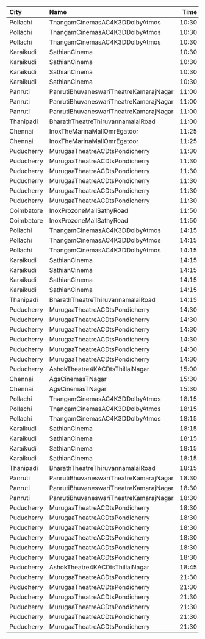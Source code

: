 | City       | Name                                   |  Time | Type        | Price | Capacity | Booked |
| :--------- | :------------------------------------- | ----: | :---------- | ----: | -------: | -----: |
| Pollachi   | ThangamCinemasAC4K3DDolbyAtmos         | 10:30 | Platinum    |  150₹ |       75 |     41 |
| Pollachi   | ThangamCinemasAC4K3DDolbyAtmos         | 10:30 | Gold        |  120₹ |      499 |    257 |
| Pollachi   | ThangamCinemasAC4K3DDolbyAtmos         | 10:30 | Silver      |  120₹ |       66 |     66 |
| Karaikudi  | SathianCinema                          | 10:30 | Balcony     |  119₹ |       40 |     40 |
| Karaikudi  | SathianCinema                          | 10:30 | FirstClass  |  119₹ |       76 |     54 |
| Karaikudi  | SathianCinema                          | 10:30 | SecondClass |  119₹ |      313 |    158 |
| Karaikudi  | SathianCinema                          | 10:30 | ThirdClass  |  119₹ |       66 |     32 |
| Panruti    | PanrutiBhuvaneswariTheatreKamarajNagar | 11:00 | FirstClass  |  120₹ |      106 |     50 |
| Panruti    | PanrutiBhuvaneswariTheatreKamarajNagar | 11:00 | SecondClass |  100₹ |      156 |     78 |
| Panruti    | PanrutiBhuvaneswariTheatreKamarajNagar | 11:00 | ThirdClass  |   80₹ |      234 |    104 |
| Thanipadi  | BharathTheatreThiruvannamalaiRoad      | 11:00 | FirstClass  |   50₹ |      300 |      0 |
| Chennai    | InoxTheMarinaMallOmrEgatoor            | 11:25 | Club        |  153₹ |       91 |      0 |
| Chennai    | InoxTheMarinaMallOmrEgatoor            | 11:25 | Executive   |   60₹ |       11 |      0 |
| Puducherry | MurugaaTheatreACDtsPondicherry         | 11:30 | BoxA        |  160₹ |       18 |     18 |
| Puducherry | MurugaaTheatreACDtsPondicherry         | 11:30 | BoxB        |  160₹ |       18 |     18 |
| Puducherry | MurugaaTheatreACDtsPondicherry         | 11:30 | Balcony     |  150₹ |      259 |    259 |
| Puducherry | MurugaaTheatreACDtsPondicherry         | 11:30 | FirstClass  |  100₹ |      413 |    206 |
| Puducherry | MurugaaTheatreACDtsPondicherry         | 11:30 | SecondClass |   75₹ |       35 |     17 |
| Puducherry | MurugaaTheatreACDtsPondicherry         | 11:30 | ThirdClass  |   50₹ |       82 |     82 |
| Coimbatore | InoxProzoneMallSathyRoad               | 11:50 | Club        |  153₹ |       82 |      0 |
| Coimbatore | InoxProzoneMallSathyRoad               | 11:50 | Executive   |   60₹ |       12 |      0 |
| Pollachi   | ThangamCinemasAC4K3DDolbyAtmos         | 14:15 | Platinum    |  150₹ |       75 |     43 |
| Pollachi   | ThangamCinemasAC4K3DDolbyAtmos         | 14:15 | Gold        |  120₹ |      499 |    255 |
| Pollachi   | ThangamCinemasAC4K3DDolbyAtmos         | 14:15 | Silver      |  120₹ |       66 |     66 |
| Karaikudi  | SathianCinema                          | 14:15 | Balcony     |  119₹ |       40 |     40 |
| Karaikudi  | SathianCinema                          | 14:15 | FirstClass  |  119₹ |       76 |     54 |
| Karaikudi  | SathianCinema                          | 14:15 | SecondClass |  119₹ |      313 |    158 |
| Karaikudi  | SathianCinema                          | 14:15 | ThirdClass  |  119₹ |       66 |     32 |
| Thanipadi  | BharathTheatreThiruvannamalaiRoad      | 14:15 | FirstClass  |   50₹ |      300 |      0 |
| Puducherry | MurugaaTheatreACDtsPondicherry         | 14:30 | BoxA        |  160₹ |       18 |     18 |
| Puducherry | MurugaaTheatreACDtsPondicherry         | 14:30 | BoxB        |  160₹ |       18 |     18 |
| Puducherry | MurugaaTheatreACDtsPondicherry         | 14:30 | Balcony     |  150₹ |      259 |    259 |
| Puducherry | MurugaaTheatreACDtsPondicherry         | 14:30 | FirstClass  |  100₹ |      413 |    206 |
| Puducherry | MurugaaTheatreACDtsPondicherry         | 14:30 | SecondClass |   75₹ |       35 |     17 |
| Puducherry | MurugaaTheatreACDtsPondicherry         | 14:30 | ThirdClass  |   50₹ |       82 |     82 |
| Puducherry | AshokTheatre4KACDtsThillaiNagar        | 15:00 | First       |  100₹ |      425 |    212 |
| Chennai    | AgsCinemasTNagar                       | 15:30 | Pearl       |   60₹ |       12 |     12 |
| Chennai    | AgsCinemasTNagar                       | 15:30 | Diamond     |  150₹ |       99 |     16 |
| Pollachi   | ThangamCinemasAC4K3DDolbyAtmos         | 18:15 | Platinum    |  150₹ |       75 |     41 |
| Pollachi   | ThangamCinemasAC4K3DDolbyAtmos         | 18:15 | Gold        |  120₹ |      499 |    255 |
| Pollachi   | ThangamCinemasAC4K3DDolbyAtmos         | 18:15 | Silver      |  120₹ |       66 |     66 |
| Karaikudi  | SathianCinema                          | 18:15 | Balcony     |  119₹ |       40 |     40 |
| Karaikudi  | SathianCinema                          | 18:15 | FirstClass  |  119₹ |       76 |     54 |
| Karaikudi  | SathianCinema                          | 18:15 | SecondClass |  119₹ |      313 |    158 |
| Karaikudi  | SathianCinema                          | 18:15 | ThirdClass  |  119₹ |       66 |     32 |
| Thanipadi  | BharathTheatreThiruvannamalaiRoad      | 18:15 | FirstClass  |   50₹ |      300 |      0 |
| Panruti    | PanrutiBhuvaneswariTheatreKamarajNagar | 18:30 | FirstClass  |  120₹ |      106 |     50 |
| Panruti    | PanrutiBhuvaneswariTheatreKamarajNagar | 18:30 | SecondClass |  100₹ |      156 |     78 |
| Panruti    | PanrutiBhuvaneswariTheatreKamarajNagar | 18:30 | ThirdClass  |   80₹ |      234 |    104 |
| Puducherry | MurugaaTheatreACDtsPondicherry         | 18:30 | BoxA        |  160₹ |       18 |     18 |
| Puducherry | MurugaaTheatreACDtsPondicherry         | 18:30 | BoxB        |  160₹ |       18 |     18 |
| Puducherry | MurugaaTheatreACDtsPondicherry         | 18:30 | Balcony     |  150₹ |      259 |    259 |
| Puducherry | MurugaaTheatreACDtsPondicherry         | 18:30 | FirstClass  |  100₹ |      413 |    206 |
| Puducherry | MurugaaTheatreACDtsPondicherry         | 18:30 | SecondClass |   75₹ |       35 |     17 |
| Puducherry | MurugaaTheatreACDtsPondicherry         | 18:30 | ThirdClass  |   50₹ |       82 |     82 |
| Puducherry | AshokTheatre4KACDtsThillaiNagar        | 18:45 | First       |  100₹ |      425 |    212 |
| Puducherry | MurugaaTheatreACDtsPondicherry         | 21:30 | BoxA        |  160₹ |       18 |     18 |
| Puducherry | MurugaaTheatreACDtsPondicherry         | 21:30 | BoxB        |  160₹ |       18 |     18 |
| Puducherry | MurugaaTheatreACDtsPondicherry         | 21:30 | Balcony     |  150₹ |      259 |    259 |
| Puducherry | MurugaaTheatreACDtsPondicherry         | 21:30 | FirstClass  |  100₹ |      413 |    206 |
| Puducherry | MurugaaTheatreACDtsPondicherry         | 21:30 | SecondClass |   75₹ |       35 |     17 |
| Puducherry | MurugaaTheatreACDtsPondicherry         | 21:30 | ThirdClass  |   50₹ |       82 |     82 |